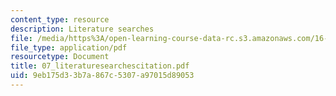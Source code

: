 ```yaml
---
content_type: resource
description: Literature searches
file: /media/https%3A/open-learning-course-data-rc.s3.amazonaws.com/16-621-experimental-projects-i-spring-2003/9eb175d33b7a867c5307a97015d89053_07_literaturesearchescitation.pdf
file_type: application/pdf
resourcetype: Document
title: 07_literaturesearchescitation.pdf
uid: 9eb175d3-3b7a-867c-5307-a97015d89053
---
```

